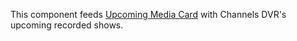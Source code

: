This component feeds [Upcoming Media Card](./146783593) with Channels DVR's upcoming recorded shows.
